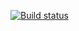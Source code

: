 [![Build status](https://ci.appveyor.com/api/projects/status/n3005k59x0uauu28?svg=true)](https://ci.appveyor.com/project/galinade83645/sselenide)
